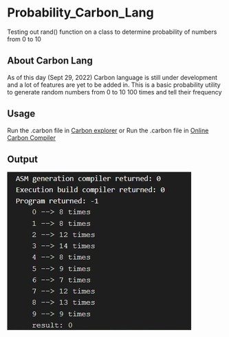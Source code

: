 # Probability_Carbon_Lang
Testing out rand() function on a class to determine probability of numbers from 0 to 10

## About Carbon Lang
As of this day (Sept 29, 2022) Carbon language is still under development and a lot of features are yet to be added in. This is a basic probability utility to generate random numbers from 0 to 10 100 times and tell their frequency

## Usage
Run the .carbon file in [Carbon explorer](https://github.com/carbon-language/carbon-lang#getting-started) or Run the .carbon file in [Online Carbon Compiler](https://carbon.compiler-explorer.com/) 

## Output
![Alt text](/out.jpg?raw=true)
